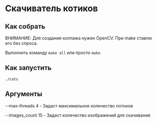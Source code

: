 # Скачиватель котиков

## Как собрать
ВНИМАНИЕ: Для создания коллажа нужен OpenCV. При make ставлю его без спроса.

Выполнить команду ```make all``` или просто ```make```

## Как запустить
```./cats```

## Аргументы
--max-threads 4 - Задаст максимальное количество потоков

--images_count 15 - Задаст количество изображений для скачивания
